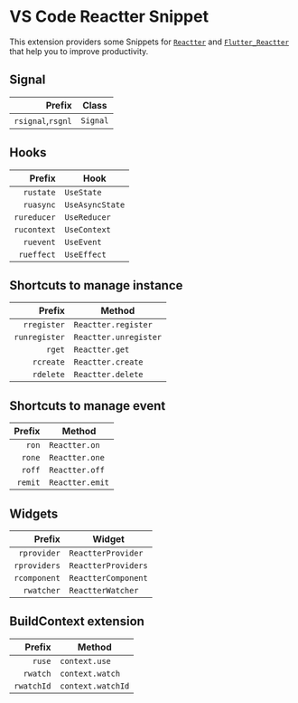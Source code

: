 # VS Code Reactter Snippet

This extension providers some Snippets for [`Reactter`](https://pub.dev/packages/reactter) and [`Flutter_Reactter`](https://pub.dev/packages/flutter_reactter) that help you to improve productivity.

## Signal

|Prefix|Class|
|-------:|-------|
|`rsignal`,`rsgnl`|`Signal`|

## Hooks

|Prefix|Hook|
|-------:|-------|
|`rustate`|`UseState`|
|`ruasync`|`UseAsyncState`|
|`rureducer`|`UseReducer`|
|`rucontext`|`UseContext`|
|`ruevent`|`UseEvent`|
|`rueffect`|`UseEffect`|

## Shortcuts to manage instance

|Prefix|Method|
|-------:|-------|
|`rregister`|`Reactter.register`|
|`runregister`|`Reactter.unregister`|
|`rget`|`Reactter.get`|
|`rcreate`|`Reactter.create`|
|`rdelete`|`Reactter.delete`|

## Shortcuts to manage event

|Prefix|Method|
|-------:|-------|
|`ron`|`Reactter.on`|
|`rone`|`Reactter.one`|
|`roff`|`Reactter.off`|
|`remit`|`Reactter.emit`|

## Widgets

|Prefix|Widget|
|-------:|-------|
|`rprovider`|`ReactterProvider`|
|`rproviders`|`ReactterProviders`|
|`rcomponent`|`ReactterComponent`|
|`rwatcher`|`ReactterWatcher`|

## BuildContext extension

|Prefix|Method|
|-------:|-------|
|`ruse`|`context.use`|
|`rwatch`|`context.watch`|
|`rwatchId`|`context.watchId`|
